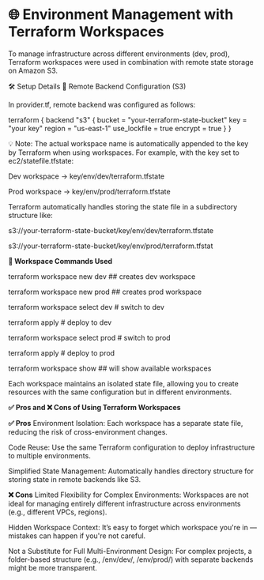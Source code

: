 # 🌐 Environment Management with Terraform Workspaces


To manage infrastructure across different environments (dev, prod), Terraform workspaces were used in combination with remote state storage on Amazon S3.

🛠️ Setup Details
📁 Remote Backend Configuration (S3)

In provider.tf, remote backend was configured as follows:


terraform {
  backend "s3" {
    bucket = "your-terraform-state-bucket"
    key    = "your key"
    region = "us-east-1"
    use_lockfile = true
    encrypt        = true
  }
}



💡 Note: The actual workspace name is automatically appended to the key by Terraform when using workspaces. For example, with the key set to ec2/statefile.tfstate:

Dev workspace → key/env/dev/terraform.tfstate

Prod workspace → key/env/prod/terraform.tfstate

Terraform automatically handles storing the state file in a subdirectory structure like:



s3://your-terraform-state-bucket/key/env/dev/terraform.tfstate

s3://your-terraform-state-bucket/key/env/prod/terraform.tfstat



**🔁 Workspace Commands Used**


terraform workspace new dev    ## creates dev workspace

terraform workspace new prod   ## creates prod workspace

terraform workspace select dev   # switch to dev

terraform apply                  # deploy to dev

terraform workspace select prod  # switch to prod

terraform apply                  # deploy to prod

terraform workspace show          ## will show available workspaces




Each workspace maintains an isolated state file, allowing you to create resources with the same configuration but in different environments.

**✅ Pros and ❌ Cons of Using Terraform Workspaces**


**✅ Pros**
Environment Isolation: Each workspace has a separate state file, reducing the risk of cross-environment changes.

Code Reuse: Use the same Terraform configuration to deploy infrastructure to multiple environments.

Simplified State Management: Automatically handles directory structure for storing state in remote backends like S3.

**❌ Cons**
Limited Flexibility for Complex Environments: Workspaces are not ideal for managing entirely different infrastructure across environments (e.g., different VPCs, regions).

Hidden Workspace Context: It’s easy to forget which workspace you're in — mistakes can happen if you're not careful.

Not a Substitute for Full Multi-Environment Design: For complex projects, a folder-based structure (e.g., /env/dev/, /env/prod/) with separate backends might be more transparent.